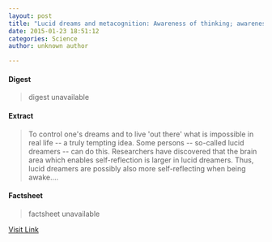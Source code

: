 ```yaml
---
layout: post
title: "Lucid dreams and metacognition: Awareness of thinking; awareness of dreaming"
date: 2015-01-23 18:51:12
categories: Science
author: unknown author

---
```



#### Digest
>digest unavailable

#### Extract
>To control one's dreams and to live 'out there' what is impossible in real life -- a truly tempting idea. Some persons -- so-called lucid dreamers -- can do this. Researchers have discovered that the brain area which enables self-reflection is larger in lucid dreamers. Thus, lucid dreamers are possibly also more self-reflecting when being awake....

#### Factsheet
>factsheet unavailable

[Visit Link](http://feeds.sciencedaily.com/~r/sciencedaily/~3/Ldn5LdERCyY/150123135112.htm)


